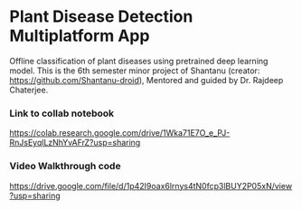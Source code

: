 # Plant Disease Detection Multiplatform App
Offline classification of plant diseases using pretrained deep learning model. This is the 6th semester minor project of Shantanu (creator: https://github.com/Shantanu-droid), Mentored and guided by Dr. Rajdeep Chaterjee. 

### Link to collab notebook
https://colab.research.google.com/drive/1Wka71E7O_e_PJ-RnJsEyqlLzNhYvAFrZ?usp=sharing

### Video Walkthrough code
https://drive.google.com/file/d/1p42I9oax6lrnys4tN0fcp3lBUY2P05xN/view?usp=sharing

